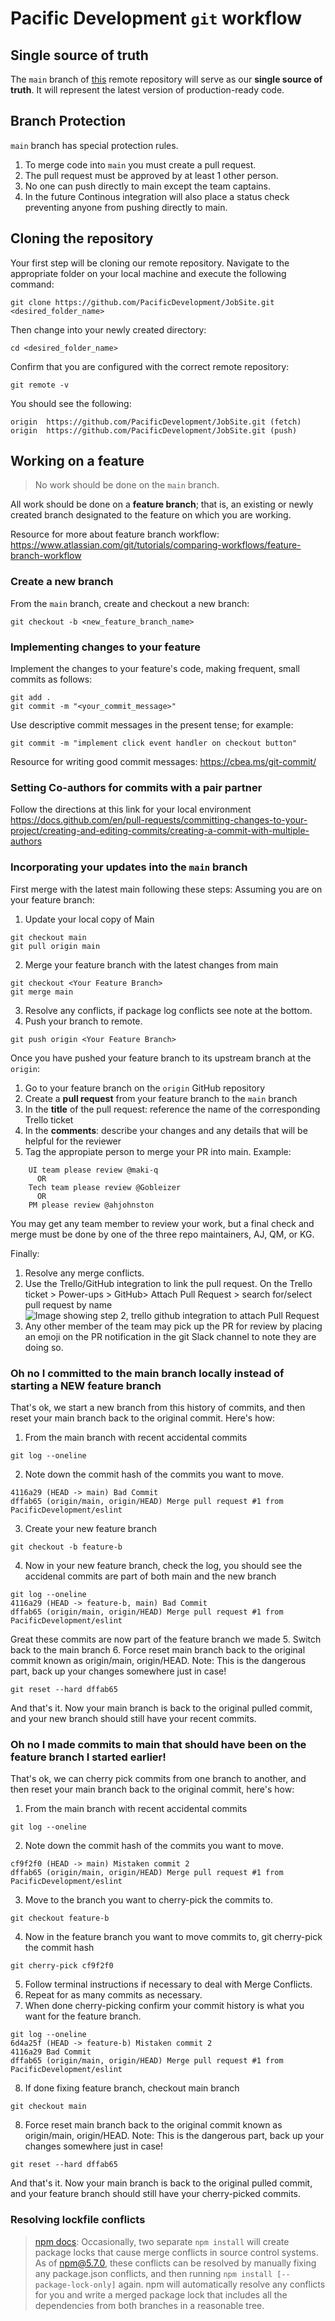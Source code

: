 # Pacific Development `git` workflow

## Single source of truth

The `main` branch of [this](https://github.com/PacificDevelopment/JobSite) remote repository will serve as our **single source of truth**. It will represent the latest version of production-ready code.

## Branch Protection
`main` branch has special protection rules.
1. To merge code into `main` you must create a pull request.
2. The pull request must be approved by at least 1 other person.
3. No one can push directly to main except the team captains.
4. In the future Continous integration will also place a status check preventing anyone from pushing directly to main.


## Cloning the repository

Your first step will be cloning our remote repository. Navigate to the appropriate folder on your local machine and execute the following command:

```
git clone https://github.com/PacificDevelopment/JobSite.git <desired_folder_name>
```

Then change into your newly created directory:

```
cd <desired_folder_name>
```

Confirm that you are configured with the correct remote repository:

```
git remote -v
```

You should see the following:

```
origin	https://github.com/PacificDevelopment/JobSite.git (fetch)
origin	https://github.com/PacificDevelopment/JobSite.git (push)
```

## Working on a feature

> No work should be done on the `main` branch.

All work should be done on a **feature branch**; that is, an existing or newly created branch designated to the feature on which you are working.

Resource for more about feature branch workflow: https://www.atlassian.com/git/tutorials/comparing-workflows/feature-branch-workflow

### Create a new branch

From the `main` branch, create and checkout a new branch:

```
git checkout -b <new_feature_branch_name>
```

### Implementing changes to your feature

Implement the changes to your feature's code, making frequent, small commits as follows:

```
git add .
git commit -m "<your_commit_message>"
```

Use descriptive commit messages in the present tense; for example:

```
git commit -m "implement click event handler on checkout button"
```
Resource for writing good commit messages: https://cbea.ms/git-commit/

### Setting Co-authors for commits with a pair partner

Follow the directions at this link for your local environment
https://docs.github.com/en/pull-requests/committing-changes-to-your-project/creating-and-editing-commits/creating-a-commit-with-multiple-authors

### Incorporating your updates into the `main` branch

First merge with the latest main following these steps:
Assuming you are on your feature branch:
1. Update your local copy of Main
```
git checkout main
git pull origin main
```
2. Merge your feature branch with the latest changes from main
```
git checkout <Your Feature Branch>
git merge main
```
3. Resolve any conflicts, if package log conflicts see note at the bottom.
4. Push your branch to remote.
```
git push origin <Your Feature Branch>
```

Once you have pushed your feature branch to its upstream branch at the `origin`:

1. Go to your feature branch on the `origin` GitHub repository
2. Create a **pull request** from your feature branch to the `main` branch
3. In the **title** of the pull request: reference the name of the corresponding Trello ticket
4. In the **comments**: describe your changes and any details that will be helpful for the reviewer
5. Tag the appropiate person to merge your PR into main.
  Example:
```
    UI team please review @maki-q
      OR
    Tech team please review @Gobleizer
      OR
    PM please review @ahjohnston
```
You may get any team member to review your work, but a final check and merge must be done by one of the three repo maintainers, AJ, QM, or KG.

Finally:

1. Resolve any merge conflicts.
2. Use the Trello/GitHub integration to link the pull request. On the Trello ticket > Power-ups > GitHub> Attach Pull Request > search for/select pull request by name
![Image showing step 2, trello github integration to attach Pull Request](https://user-images.githubusercontent.com/78059363/145341291-96dbe937-6cf6-4b0e-84d6-ea9be70a6fd9.png)
3. Any other member of the team may pick up the PR for review by placing an emoji on the PR notification in the git Slack channel to note they are doing so.

### Oh no I committed to the main branch locally instead of starting a NEW feature branch
That's ok, we start a new branch from this history of commits, and then reset your main branch back to the original commit. Here's how:
1. From the main branch with recent accidental commits
```
git log --oneline
```
2. Note down the commit hash of the commits you want to move.
```
4116a29 (HEAD -> main) Bad Commit
dffab65 (origin/main, origin/HEAD) Merge pull request #1 from PacificDevelopment/eslint
```
3. Create your new feature branch
```
git checkout -b feature-b
```
4. Now in your new feature branch, check the log, you should see the accidenal commits are part of both main and the new branch
```
git log --oneline
4116a29 (HEAD -> feature-b, main) Bad Commit
dffab65 (origin/main, origin/HEAD) Merge pull request #1 from PacificDevelopment/eslint
```
Great these commits are now part of the feature branch we made
5. Switch back to the main branch
6. Force reset main branch back to the original commit known as origin/main, origin/HEAD. Note: This is the dangerous part, back up your changes somewhere just in case!
```
git reset --hard dffab65
```
And that's it. Now your main branch is back to the original pulled commit, and your new branch should still have your recent commits.

### Oh no I made commits to main that should have been on the feature branch I started earlier!
That's ok, we can cherry pick commits from one branch to another, and then reset your main branch back to the original commit, here's how:
1. From the main branch with recent accidental commits
```
git log --oneline
```
2. Note down the commit hash of the commits you want to move.
```
cf9f2f0 (HEAD -> main) Mistaken commit 2
dffab65 (origin/main, origin/HEAD) Merge pull request #1 from PacificDevelopment/eslint
```
3. Move to the branch you want to cherry-pick the commits to.
```
git checkout feature-b
```
4. Now in the feature branch you want to move commits to, git cherry-pick the commit hash
```
git cherry-pick cf9f2f0
```
5. Follow terminal instructions if necessary to deal with Merge Conflicts.
6. Repeat for as many commits as necessary.
7. When done cherry-picking confirm your commit history is what you want for the feature branch.
```
git log --oneline
6d4a25f (HEAD -> feature-b) Mistaken commit 2
4116a29 Bad Commit
dffab65 (origin/main, origin/HEAD) Merge pull request #1 from PacificDevelopment/eslint
```
8. If done fixing feature branch, checkout main branch
```
git checkout main
```
8. Force reset main branch back to the original commit known as origin/main, origin/HEAD. Note: This is the dangerous part, back up your changes somewhere just in case!
```
git reset --hard dffab65
```
And that's it. Now your main branch is back to the original pulled commit, and your feature branch should still have your cherry-picked commits.

### Resolving lockfile conflicts

> [npm docs](https://docs.npmjs.com/cli/v6/configuring-npm/package-locks#resolving-lockfile-conflicts): Occasionally, two separate `npm install` will create package locks that cause merge conflicts in source control systems. As of npm@5.7.0, these conflicts can be resolved by manually fixing any package.json conflicts, and then running `npm install [--package-lock-only]` again. npm will automatically resolve any conflicts for you and write a merged package lock that includes all the dependencies from both branches in a reasonable tree.